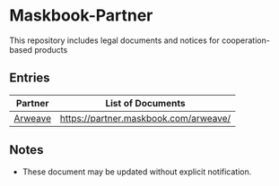 # Maskbook-Partner

This repository includes legal documents and notices for cooperation-based products

## Entries

Partner                                     | List of Documents
------------------------------------------- | -----------------
[Arweave](//arweave.org)                    | https://partner.maskbook.com/arweave/

## Notes

- These document may be updated without explicit notification.
